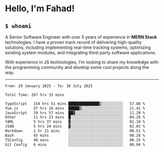 <h1>Hello, I'm Fahad!</h1>

<h2><code>$ whoami</code></h2>

A Senior Software Engineer with over 5 years of experience in **MERN Stack** technologies. I have a proven track record of delivering high-quality solutions, including implementing real-time tracking systems, optimizing existing system modules, and integrating third-party software applications.

With experience in JS technologies, I'm looking to share my knowledge with the programming community and develop some cool projects along the way.

---

<!--START_SECTION:waka-->

```txt
From: 29 January 2025 - To: 30 July 2025

Total Time: 267 hrs 33 mins

TypeScript   154 hrs 51 mins ██████████████▒░░░░░░░░░░   57.88 %
Vue.js       57 hrs 16 mins  █████▒░░░░░░░░░░░░░░░░░░░   21.41 %
JavaScript   29 hrs 57 mins  ██▓░░░░░░░░░░░░░░░░░░░░░░   11.20 %
Other        11 hrs 23 mins  █░░░░░░░░░░░░░░░░░░░░░░░░   04.26 %
YAML         5 hrs 37 mins   ▓░░░░░░░░░░░░░░░░░░░░░░░░   02.10 %
JSON         5 hrs 24 mins   ▓░░░░░░░░░░░░░░░░░░░░░░░░   02.02 %
Markdown     1 hr 21 mins    ░░░░░░░░░░░░░░░░░░░░░░░░░   00.51 %
Bash         45 mins         ░░░░░░░░░░░░░░░░░░░░░░░░░   00.28 %
TSConfig     40 mins         ░░░░░░░░░░░░░░░░░░░░░░░░░   00.25 %
Git Config   6 mins          ░░░░░░░░░░░░░░░░░░░░░░░░░   00.04 %
```

<!--END_SECTION:waka-->

<!--
**heyFahad/heyFahad** is a ✨ _special_ ✨ repository because its `README.md` (this file) appears on your GitHub profile.

Here are some ideas to get you started:

- 🔭 I’m currently working on ...
- 🌱 I’m currently learning ...
- 👯 I’m looking to collaborate on ...
- 🤔 I’m looking for help with ...
- 💬 Ask me about ...
- 📫 How to reach me: ...
- 😄 Pronouns: ...
- ⚡ Fun fact: ...
-->
